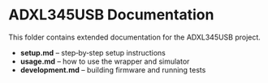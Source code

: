 # ADXL345USB Documentation

This folder contains extended documentation for the ADXL345USB project.

- **setup.md** – step‑by‑step setup instructions
- **usage.md** – how to use the wrapper and simulator
- **development.md** – building firmware and running tests
